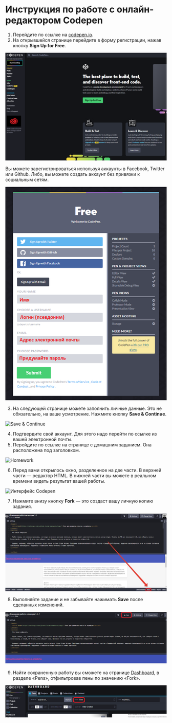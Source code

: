 # Инструкция по работе с онлайн-редактором Codepen

1. Перейдите по ссылке на [codepen.io](https://codepen.io).
2. На открывшейся странице перейдите в форму регистрации, нажав кнопку **Sign Up for Free**.

![Форма регистрации](../img/codepen-sign_up.png)

Вы можете зарегистрироваться используя аккаунты в Facebook, Twitter или Github. Либо, вы можете создать аккаунт без привязки к социальным сетям.

![Форма регистрации](../img/codepen-sign_up_2.png)

3. На следующей странице можете заполнить личные данные. Это не обязательно, на ваше усмотрение. Нажмите кнопку **Save & Continue**.

![Save & Continue](../img/save_continue.gif)

4. Подтвердите свой аккаунт. Для этого надо перейти по ссылке из вашей электронной почты.
5. Перейдите по ссылке на странице с домашним заданием. Она расположена под заголовком.

![Homework](../img/click.gif)

6. Перед вами открылось окно, разделенное на две части. В верхней части — редактор HTML. В нижней части вы можете в реальном времени видеть результат вашей работы.

![Интерфейс Codepen](../img/codepen-guide-panels.png)

7. Нажмите внизу кнопку **Fork** — это создаст вашу личную копию задания.

![Fork](../img/codepen-fork.jpg)

8. Выполняйте задание и не забывайте нажимать **Save** после сделанных изменений.

![Save](../img/codepen-save.png)

9. Найти сохраненную работу вы сможете на странице [Dashboard](https://codepen.io/dashboard/), в разделе «Pens», отфильтровав пены по значению «Fork».

![Раздел Pens](../img/codepen-forked.png)

